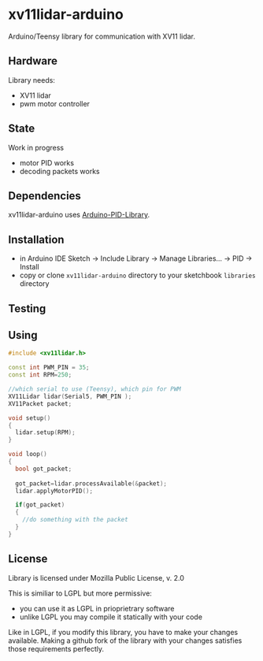 # xv11lidar-arduino

Arduino/Teensy library for communication with XV11 lidar.

## Hardware 

Library needs:
- XV11 lidar
- pwm motor controller 

## State

Work in progress

- motor PID works
- decoding packets works

## Dependencies 

xv11lidar-arduino uses [Arduino-PID-Library](https://github.com/br3ttb/Arduino-PID-Library.git).

## Installation

- in Arduino IDE Sketch -> Include Library -> Manage Libraries... -> PID -> Install
- copy or clone `xv11lidar-arduino` directory to your sketchbook `libraries` directory

## Testing

## Using

```C++
#include <xv11lidar.h>

const int PWM_PIN = 35;
const int RPM=250;

//which serial to use (Teensy), which pin for PWM
XV11Lidar lidar(Serial5, PWM_PIN );
XV11Packet packet;

void setup()
{
  lidar.setup(RPM);
}

void loop()
{
  bool got_packet;
  
  got_packet=lidar.processAvailable(&packet);
  lidar.applyMotorPID();

  if(got_packet)
  {
    //do something with the packet
  }
}
```


## License

Library is licensed under Mozilla Public License, v. 2.0

This is similiar to LGPL but more permissive:

- you can use it as LGPL in prioprietrary software
- unlike LGPL you may compile it statically with your code

Like in LGPL, if you modify this library, you have to make your changes available. Making a github fork of the library with your changes satisfies those requirements perfectly.

